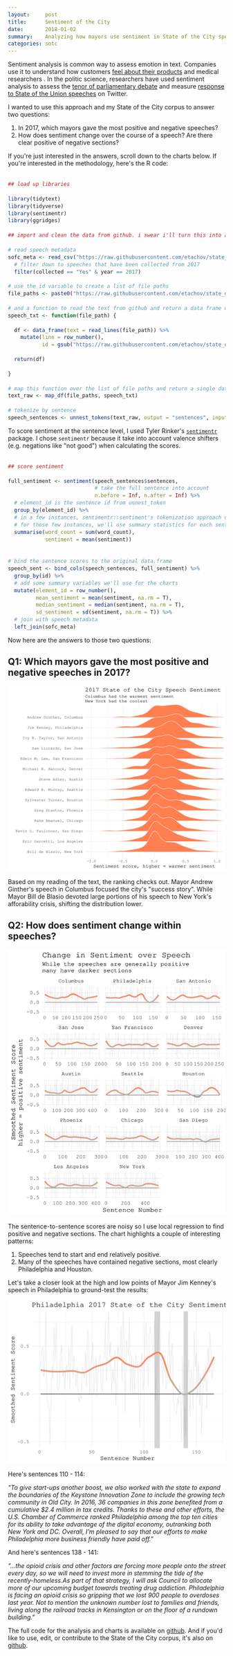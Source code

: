 ```yaml
---
layout:     post
title:      Sentiment of the City
date:       2018-01-02
summary:    Analyzing how mayors use sentiment in State of the City speeches
categories: sotc
---
```


Sentiment analysis is common way to assess emotion in text. Companies use it to understand how customers [feel about their products](https://ymedialabs.com/google-sentiment-analysis-api/) and medical researchers . In the politic science, researchers have used sentiment analysis to assess the [tenor of parliamentary debate](https://link.springer.com/chapter/10.1007/978-3-319-06826-8_4) and measure [response to State of the Union speeches](https://www.aclweb.org/anthology/P/P12/P12-3.pdf#page=127) on Twitter. 

I wanted to use this approach and my State of the City corpus to answer two questions:

1. In 2017, which mayors gave the most positive and negative speeches?
2. How does sentiment change over the course of a speech? Are there clear positive of negative sections?

If you're just interested in the answers, scroll down to the charts below. If you're interested in the methodology, here's the R code:


```R

## load up libraries

library(tidytext)
library(tidyverse)
library(sentimentr)
library(ggridges)

## import and clean the data from github. i swear i'll turn this into a package in 2018...

# read speech metadata
sofc_meta <- read_csv("https://raw.githubusercontent.com/etachov/state_of_the_city/master/sofc_metadata.csv") %>%
  # filter down to speeches that have been collected from 2017
  filter(collected == "Yes" & year == 2017)

# use the id variable to create a list of file paths
file_paths <- paste0("https://raw.githubusercontent.com/etachov/state_of_the_city/master/text/", sofc_meta$id, ".txt")

# and a function to read the text from github and return a data frame with the text and line numbers
speech_txt <- function(file_path) {

  df <- data_frame(text = read_lines(file_path)) %>%
    mutate(line = row_number(),
           id = gsub("https://raw.githubusercontent.com/etachov/state_of_the_city/master/text/|\\.txt", "", file_path))

  return(df)

}

# map this function over the list of file paths and return a single data.frame
text_raw <- map_df(file_paths, speech_txt) 

# tokenize by sentence
speech_sentences <- unnest_tokens(text_raw, output = "sentences", input = "text", token = "sentences")


```

To score sentiment at the sentence level, I used Tyler Rinker's [`sentimentr`](https://github.com/trinker/sentimentr) package. I chose `sentimentr` because it take into account valence shifters (e.g. negations like "not good") when calculating the scores. 

```R

## score sentiment

full_sentiment <- sentiment(speech_sentences$sentences,
                            # take the full sentence into account
                            n.before = Inf, n.after = Inf) %>% 
  # element_id is the sentence id from unnest_token
  group_by(element_id) %>%
  # in a few instances, sentimentr::sentiment's tokenization approach disagrees with tidyverse::unnest_tokens' with 
  # for those few instances, we'll use summary statistics for each sentence
  summarise(word_count = sum(word_count),
            sentiment = mean(sentiment))


# bind the sentence scores to the original data.frame
speech_sent <- bind_cols(speech_sentences, full_sentiment) %>%
  group_by(id) %>%
  # add some summary variables we'll use for the charts
  mutate(element_id = row_number(), 
         mean_sentiment = mean(sentiment, na.rm = T), 
         median_sentiment = median(sentiment, na.rm = T), 
         sd_sentiment = sd(sentiment, na.rm = T)) %>%
  # join with speech metadata
  left_join(sofc_meta)


```

Now here are the answers to those two questions:

**Q1: Which mayors gave the most positive and negative speeches in 2017?**
--------------------

![](/images/2018-01-02-sentiment-comparison.svg)


Based on my reading of the text, the ranking checks out. Mayor Andrew Ginther's speech in Columbus focused the city's "success story". While Mayor Bill de Blasio devoted large portions of his speech to New York's afforability crisis, shifting the distribution lower.

**Q2: How does sentiment change within speeches?**
---------------------

![](/images/2018-01-02-sentiment-change-during-speech.svg)

The sentence-to-sentence scores are noisy so I use local regression to find positive and negative sections. The chart highlights a couple of interesting patterns:

1. Speeches tend to start and end relatively positive.
2. Many of the speeches have contained negative sections, most clearly Philadelphia and Houston. 

Let's take a closer look at the high and low points of Mayor Jim Kenney's speech in Philadelphia to ground-test the results:

![](/images/2018-01-02-sentiment-change-during-speech-philadelphia.svg)

Here's sentences 110 - 114:

*"To give start-ups another boost, we also worked with the state to expand the boundaries of the Keystone Innovation Zone to include the growing tech community in Old City. In 2016, 36 companies in this zone benefited from a cumulative $2.4 million in tax credits. Thanks to these and other efforts, the U.S. Chamber of Commerce ranked Philadelphia among the top ten cities for its ability to take advantage of the digital economy, outranking both New York and DC. Overall, I’m pleased to say that our efforts to make Philadelphia more business friendly have paid off."*


And here's sentences 138 - 141:

*"...the opioid crisis and other factors are forcing more people onto the street every day, so we will need to invest more in stemming the tide of the recently-homeless.As part of that strategy, I will ask Council to allocate more of our upcoming budget towards treating drug addiction. Philadelphia is facing an opioid crisis so gripping that we lost 900 people to overdoses last year.  Not to mention the unknown number lost to families and friends, living along the railroad tracks in Kensington or on the floor of a rundown building."*


The full code for the analysis and charts is available on [github](https://github.com/etachov/sentiment_of_the_city). And if you'd like to use, edit, or contribute to the State of the City corpus, it's also on [github](https://github.com/etachov/state_of_the_city).

